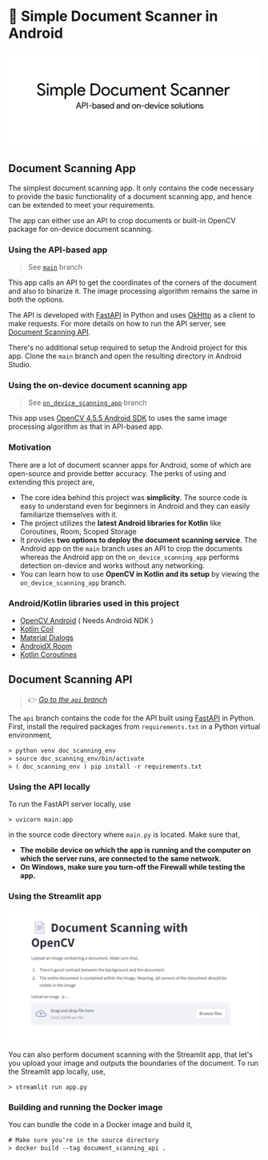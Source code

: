 # 📄 Simple Document Scanner in Android

![Banner](images/repo_banner.png)


## Document Scanning App

The simplest document scanning app. It only contains the code necessary to provide the basic functionality of a document scanning app, and hence can be extended to meet your requirements.

The app can either use an API to crop documents or built-in OpenCV package for on-device document scanning.


### Using the API-based app 
> See [`main`](https://github.com/shubham0204/Simple_Document_Scanner_Android/tree/main) branch

This app calls an API to get the coordinates of the corners of the document and also to binarize it. The image processing algorithm remains the same in both the options.

The API is developed with [FastAPI](https://fastapi.tiangolo.com/) in Python and uses [OkHttp](https://square.github.io/okhttp/) as a client to make requests. For more details on how to run the API server, see [Document Scanning API](#document-scanning-api).

There's no additional setup required to setup the Android project for this app. Clone the `main` branch and open the resulting directory in Android Studio.


### Using the on-device document scanning app 
> See [`on_device_scanning_app`](https://github.com/shubham0204/Simple_Document_Scanner_Android/tree/on_device_scanning_app) branch

This app uses [OpenCV 4.5.5 Android SDK](https://sourceforge.net/projects/opencvlibrary/files/4.5.5/opencv-4.5.5-android-sdk.zip/download) to uses the same image processing algorithm as that in API-based app.


### Motivation

There are a lot of document scanner apps for Android, some of which are open-source and provide better accuracy. The perks of using and extending this project are,

* The core idea behind this project was **simplicity**. The source code is easy to understand even for beginners in Android and they can easily familiarize themselves with it.
* The project utilizes the **latest Android libraries for Kotlin** like Coroutines, Room, Scoped Storage
* It provides **two options to deploy the document scanning service**. The Android app on the `main` branch uses an API to crop the documents whereas the Android app on the `on_device_scanning_app` performs detection on-device and works without any networking.
* You can learn how to use **OpenCV in Kotlin and its setup** by viewing the `on_device_scanning_app` branch.


### Android/Kotlin libraries used in this project

* [OpenCV Android](https://opencv.org/android/) ( Needs Android NDK )
* [Kotlin Coil](https://github.com/coil-kt/coil)
* [Material Dialogs](https://github.com/afollestad/material-dialogs)
* [AndroidX Room](https://developer.android.com/training/data-storage/room)
* [Kotlin Coroutines](https://developer.android.com/kotlin/coroutines)


## Document Scanning API

> 👉 *[Go to the `api` branch](https://github.com/shubham0204/Simple_Document_Scanner_Android/tree/api)*


The `api` branch contains the code for the API built using [FastAPI](https://fastapi.tiangolo.com/) in Python. First, install the required packages from `requirements.txt` in a Python virtual environment,

```
> python venv doc_scanning_env
> source doc_scanning_env/bin/activate
> ( doc_scanning_env ) pip install -r requirements.txt
```

### Using the API locally

To run the FastAPI server locally, use

```
> uvicorn main:app 
```
in the source code directory where `main.py` is located. Make sure that,

* **The mobile device on which the app is running and the computer on which the server runs, are connected to the same network.**
* **On Windows, make sure you turn-off the Firewall while testing the app.**

### Using the Streamlit app

![Stream App](images/streamlit_app.png)

You can also perform document scanning with the Streamlit app, that let's you upload your image and outputs the boundaries of the document. To run the Streamlit app locally, use,

```
> streamlit run app.py
```


### Building and running the Docker image

You can bundle the code in a Docker image and build it,

```
# Make sure you're in the source directory
> docker build --tag document_scanning_api .
```